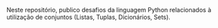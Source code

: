 Neste repositório, publico desafios da linguagem Python relacionados à utilização de conjuntos (Listas, Tuplas, Dicionários, Sets).
